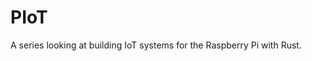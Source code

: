 <meta name="daria:title" content="PIoT">
<meta name="daria:title_slug" content="piot">
<meta name="daria:order" content="6">
<meta name="daria:created_on" content="2024-03-19">
<meta name="daria:tags" content="raspberry pi,rust,iot">

# PIoT

A series looking at building IoT systems for the Raspberry Pi with Rust.